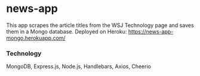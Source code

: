 # news-app

This app scrapes the article titles from the WSJ Technology page and saves them in a Mongo database.
Deployed on Heroku: https://news-app-mongo.herokuapp.com/

### Technology
MongoDB, Express.js, Node.js, Handlebars, Axios, Cheerio
